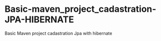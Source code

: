 # Basic-maven_project_cadastration-JPA-HIBERNATE
Basic Maven project cadastration Jpa with hibernate
